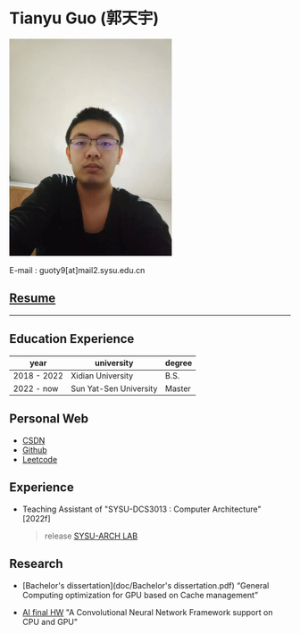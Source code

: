 # Tianyu Guo (郭天宇)

<img title="" src="pic/gty.jpg" alt="" width="291">

E-mail : guoty9[at]mail2.sysu.edu.cn

## [Resume](doc/resume.pdf)

---

## Education Experience

| year        | university             | degree |
| ----------- | ---------------------- | ------ |
| 2018 - 2022 | Xidian University      | B.S.   |
| 2022 - now  | Sun Yat-Sen University | Master |

## Personal Web

- [CSDN](https://blog.csdn.net/gtyinstinct)
- [Github](https://github.com/gty111)
- [Leetcode](https://leetcode.cn/u/gtyinstinctx/)

## Experience

- Teaching Assistant of "SYSU-DCS3013 : Computer Architecture" [2022f]
  
  > release [SYSU-ARCH LAB](https://arcsysu.github.io/SYSU-ARCH)

## Research

- [Bachelor's dissertation](doc/Bachelor's dissertation.pdf) “General Computing optimization for GPU based on Cache management”

- [AI final HW](doc/A%20Convolutional%20Neural%20Network%20Framework%20support%20on%20CPU%20and%20GPU.pdf) "A Convolutional Neural Network Framework
  support on CPU and GPU"
